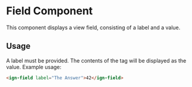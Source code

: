 # Field Component

This component displays a view field, consisting of a label and a value.

## Usage

A label must be provided. The contents of the tag will be displayed as the value. Example usage:

```html
<ign-field label="The Answer">42</ign-field>
```
